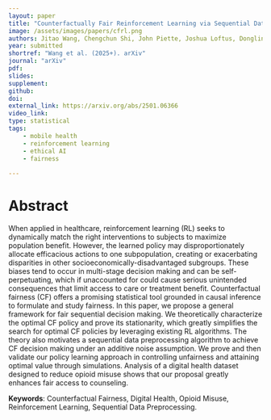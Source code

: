 ```yaml
---
layout: paper
title: "Counterfactually Fair Reinforcement Learning via Sequential Data Preprocessing"
image: /assets/images/papers/cfrl.png
authors: Jitao Wang, Chengchun Shi, John Piette, Joshua Loftus, Donglin Zeng, Zhenke Wu
year: submitted
shortref: "Wang et al. (2025+). arXiv"
journal: "arXiv"
pdf:
slides:
supplement:
github:
doi:
external_link: https://arxiv.org/abs/2501.06366
video_link: 
type: statistical
tags:
    - mobile health
    - reinforcement learning
    - ethical AI
    - fairness
 
---
```


# Abstract

When applied in healthcare, reinforcement learning (RL) seeks to dynamically match the right interventions to subjects to maximize population benefit. However, the learned policy may disproportionately allocate efficacious actions to one subpopulation, creating or exacerbating disparities in other socioeconomically-disadvantaged subgroups. These biases tend to occur in multi-stage decision making and can be self-perpetuating, which if unaccounted for could cause serious unintended consequences that limit access to care or treatment benefit. Counterfactual fairness (CF) offers a promising statistical tool grounded in causal inference to formulate and study fairness. In this paper, we propose a general framework for fair sequential decision making. We theoretically characterize the optimal CF policy and prove its stationarity, which greatly simplifies the search for optimal CF policies by leveraging existing RL algorithms. The theory also motivates a sequential data preprocessing algorithm to achieve CF decision making under an additive noise assumption. We prove and then validate our policy learning approach in controlling unfairness and attaining optimal value through simulations. Analysis of a digital health dataset designed to reduce opioid misuse shows that our proposal greatly enhances fair access to counseling.

**Keywords**: Counterfactual Fairness, Digital Health, Opioid Misuse, Reinforcement Learning, Sequential Data Preprocessing.